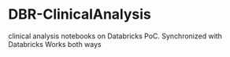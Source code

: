 # DBR-ClinicalAnalysis
clinical analysis notebooks on Databricks PoC.
Synchronized with Databricks
Works both ways

